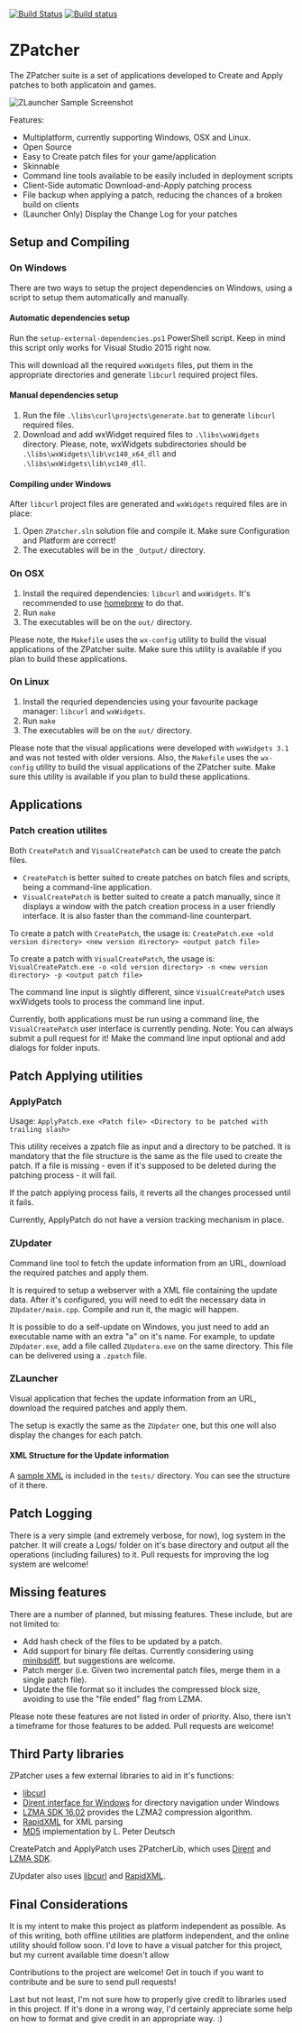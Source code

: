 [![Build Status](https://www.travis-ci.com/TheZoc/ZPatcher.svg?branch=master)](https://www.travis-ci.com/TheZoc/ZPatcher)
[![Build status](https://ci.appveyor.com/api/projects/status/i6kr70f4x40bero5/branch/master?svg=true)](https://ci.appveyor.com/project/TheZoc/zpatcher/branch/master)

# ZPatcher

The ZPatcher suite is a set of applications developed to Create and Apply patches to both applicatoin and games.

![ZLauncher Sample Screenshot](https://raw.githubusercontent.com/TheZoc/ZPatcher/master/images/ZLauncher.png)

Features:
* Multiplatform, currently supporting Windows, OSX and Linux.
* Open Source
* Easy to Create patch files for your game/application
* Skinnable
* Command line tools available to be easily included in deployment scripts
* Client-Side automatic Download-and-Apply patching process
* File backup when applying a patch, reducing the chances of a broken build on clients
* (Launcher Only) Display the Change Log for your patches

## Setup and Compiling

### On Windows

There are two ways to setup the project dependencies on Windows, using a script to setup them automatically and manually.

#### Automatic dependencies setup

Run the `setup-external-dependencies.ps1` PowerShell script.
Keep in mind this script only works for Visual Studio 2015 right now.

This will download all the required `wxWidgets` files, put them in the appropriate directories and generate `libcurl` required project files.

#### Manual dependencies setup

1. Run the file `.\libs\curl\projects\generate.bat` to generate `libcurl` required files.
2. Download and add  wxWidget required files to `.\libs\wxWidgets` directory. Please, note, wxWidgets subdirectories should be `.\libs\wxWidgets\lib\vc140_x64_dll` and `.\libs\wxWidgets\lib\vc140_dll`.

#### Compiling under Windows

After `libcurl` project files are generated and `wxWidgets` required files are in place:

1. Open `ZPatcher.sln` solution file and compile it. Make sure Configuration and Platform are correct!
2. The executables will be in the `_Output/` directory.

### On OSX

1. Install the required dependencies: `libcurl` and `wxWidgets`. It's recommended to use [homebrew][7] to do that.
2. Run `make`
3. The executables will be on the `out/` directory.

Please note, the `Makefile` uses the `wx-config` utility to build the visual applications of the ZPatcher suite. Make sure this utility is available if you plan to build these applications.

### On Linux

1. Install the requried dependencies using your favourite package manager: `libcurl` and `wxWidgets`.
2. Run `make`
3. The executables will be on the `out/` directory.

Please note that the visual applications were developed with `wxWidgets 3.1` and was not tested with older versions.
Also, the `Makefile` uses the `wx-config` utility to build the visual applications of the ZPatcher suite. Make sure this utility is available if you plan to build these applications.

## Applications

### Patch creation utilites

Both `CreatePatch` and `VisualCreatePatch` can be used to create the patch files.
* `CreatePatch` is better suited to create patches on batch files and scripts, being a command-line application.
* `VisualCreatePatch` is better suited to create a patch manually, since it displays a window with the patch creation process in a user friendly interface. It is also faster than the command-line counterpart.

To create a patch with `CreatePatch`, the usage is:
`CreatePatch.exe <old version directory> <new version directory> <output patch file>`

To create a patch with `VisualCreatePatch`, the usage is:
`VisualCreatePatch.exe -o <old version directory> -n <new version directory> -p <output patch file>`

The command line input is slightly different, since `VisualCreatePatch` uses wxWidgets tools to process the command line input.

Currently, both applications must be run using a command line, the `VisualCreatePatch` user interface is currently pending.
Note: You can always submit a pull request for it! Make the command line input optional and add dialogs for folder inputs.

## Patch Applying utilities

### ApplyPatch

Usage:
`ApplyPatch.exe <Patch file> <Directory to be patched with trailing slash>`

This utility receives a zpatch file as input and a directory to be patched.
It is mandatory that the file structure is the same as the file used to create the patch.
If a file is missing - even if it's supposed to be deleted during the patching process - it will fail.

If the patch applying process fails, it reverts all the changes processed until it fails.

Currently, ApplyPatch do not have a version tracking mechanism in place.

### ZUpdater

Command line tool to fetch the update information from an URL, download the required patches and apply them.

It is required to setup a webserver with a XML file containing the update data.
After it's configured, you will need to edit the necessary data in `ZUpdater/main.cpp`.
Compile and run it, the magic will happen.

It is possible to do a self-update on Windows, you just need to add an executable name with an extra "a" on it's name.
For example, to update `ZUpdater.exe`, add a file called `ZUpdatera.exe` on the same directory.
This file can be delivered using a `.zpatch` file.

### ZLauncher

Visual application that feches the update information from an URL, download the required patches and apply them.

The setup is exactly the same as the `ZUpdater` one, but this one will also display the changes for each patch.

#### XML Structure for the Update information

A [sample XML][8] is included in the `tests/` directory. You can see the structure of it there.

## Patch Logging

There is a very simple (and extremely verbose, for now), log system in the patcher.
It will create a Logs/ folder on it's base directory and output all the operations (including failures) to it.
Pull requests for improving the log system are welcome!

## Missing features

There are a number of planned, but missing features. These include, but are not limited to:

- Add hash check of the files to be updated by a patch.
- Add support for binary file deltas. Currently considering using [minibsdiff][6], but suggestions are welcome.
- Patch merger (i.e. Given two incremental patch files, merge them in a single patch file).
- Update the file format so it includes the compressed block size, avoiding to use the "file ended" flag from LZMA.

Please note these features are not listed in order of priority. Also, there isn't a timeframe for those features to be added.
Pull requests are welcome!

## Third Party libraries

ZPatcher uses a few external libraries to aid in it's functions:

- [libcurl][4]
- [Dirent interface for Windows][3] for directory navigation under Windows
- [LZMA SDK 16.02][1] provides the LZMA2 compression algorithm.
- [RapidXML][2] for XML parsing
- [MD5][5] implementation by L. Peter Deutsch

CreatePatch and ApplyPatch uses ZPatcherLib, which uses [Dirent][3] and [LZMA SDK][1].

ZUpdater also uses [libcurl][4] and [RapidXML][2].

## Final Considerations

It is my intent to make this project as platform independent as possible. As of this writing, both offline utilities are platform independent, and the online utility should follow soon.
I'd love to have a visual patcher for this project, but my current available time doesn't allow

Contributions to the project are welcome! Get in touch if you want to contribute and be sure to send pull requests!

Last but not least, I'm not sure how to properly give credit to libraries used in this project.
If it's done in a wrong way, I'd certainly appreciate some help on how to format and give credit in an appropriate way. :)

[1]: http://www.7-zip.org/sdk.html
[2]: http://rapidxml.sourceforge.net/
[3]: https://github.com/tronkko/dirent
[4]: https://curl.haxx.se/libcurl/
[5]: https://sourceforge.net/projects/libmd5-rfc/files/
[6]: https://github.com/thoughtpolice/minibsdiff
[7]: http://brew.sh/
[8]: https://github.com/TheZoc/ZPatcher/blob/master/tests/zpatcher_test.xml
